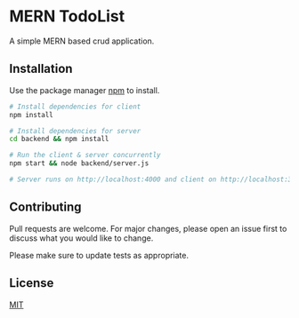 # MERN TodoList

A simple MERN based crud application.

## Installation

Use the package manager [npm](https://www.npmjs.com/) to install.

```bash
# Install dependencies for client
npm install

# Install dependencies for server
cd backend && npm install

# Run the client & server concurrently
npm start && node backend/server.js

# Server runs on http://localhost:4000 and client on http://localhost:3000
```

## Contributing
Pull requests are welcome. For major changes, please open an issue first to discuss what you would like to change.

Please make sure to update tests as appropriate.

## License
[MIT](https://choosealicense.com/licenses/mit/)
